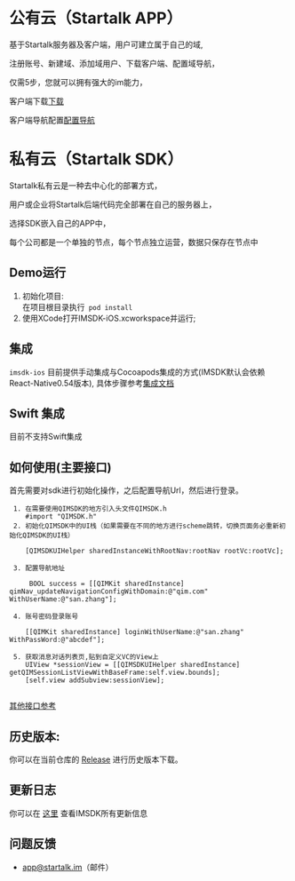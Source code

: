 
公有云（Startalk APP）
=====
基于Startalk服务器及客户端，用户可建立属于自己的域,

注册账号、新建域、添加域用户、下载客户端、配置域导航，

仅需5步，您就可以拥有强大的im能力，

客户端下载[下载](https://i.startalk.im/home/#/download)

客户端导航配置[配置导航](https://im.qunar.com/new/#/platform/access_guide/manage_nav?id=manage_nav_mb)

私有云（Startalk SDK）
=====
Startalk私有云是一种去中心化的部署方式，

用户或企业将Startalk后端代码完全部署在自己的服务器上，

选择SDK嵌入自己的APP中，

每个公司都是一个单独的节点，每个节点独立运营，数据只保存在节点中

## Demo运行

1. 初始化项目:  
   在项目根目录执行` pod install`
2. 使用XCode打开IMSDK-iOS.xcworkspace并运行;

## 集成
`imsdk-ios` 目前提供手动集成与Cocoapods集成的方式(IMSDK默认会依赖React-Native0.54版本), 具体步骤参考[集成文档](https://github.com/qunarcorp/imsdk-ios/wiki/QIMSDK-iOS%E6%8E%A5%E5%85%A5%E6%96%87%E6%A1%A3)

## Swift 集成

目前不支持Swift集成

## 如何使用(主要接口)
首先需要对sdk进行初始化操作，之后配置导航Url，然后进行登录。
 ```init
  1. 在需要使用QIMSDK的地方引入头文件QIMSDK.h
     #import "QIMSDK.h"
  2. 初始化QIMSDK中的UI栈（如果需要在不同的地方进行scheme跳转，切换页面务必重新初始化QIMSDK的UI栈）
  
     [QIMSDKUIHelper sharedInstanceWithRootNav:rootNav rootVc:rootVc];
  ```
 ```config
  3. 配置导航地址

      BOOL success = [[QIMKit sharedInstance] qimNav_updateNavigationConfigWithDomain:@"qim.com" WithUserName:@"san.zhang"];

  4. 账号密码登录账号

     [[QIMKit sharedInstance] loginWithUserName:@"san.zhang" WithPassWord:@"abcdef"];
  
  5. 获取消息对话列表页,贴到自定义VC的View上
     UIView *sessionView = [[QIMSDKUIHelper sharedInstance] getQIMSessionListViewWithBaseFrame:self.view.bounds];
     [self.view addSubview:sessionView];
  
  ```
  [其他接口参考](https://github.com/startalkIM/imsdk-ios/wiki/QIMSDK-iOS%E6%8E%A5%E5%8F%A3%E6%96%87%E6%A1%A3%E8%AF%B4%E6%98%8E)

## 历史版本:
你可以在当前仓库的 [Release](https://github.com/startalkIM/imsdk-ios/releases) 进行历史版本下载。

## 更新日志

你可以在 [这里](https://github.com/startalkIM/imsdk-ios/wiki/QIMSDKDemo-Changelog) 查看IMSDK所有更新信息

## 问题反馈

-   [app@startalk.im](app@startalk.im)（邮件）
